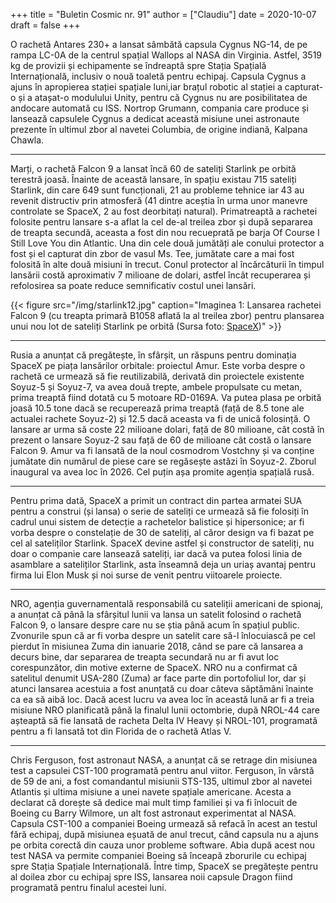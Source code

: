 +++
title = "Buletin Cosmic nr. 91"
author = ["Claudiu"]
date = 2020-10-07
draft = false
+++

O rachetă Antares 230+ a lansat sâmbătă capsula Cygnus NG-14, de pe rampa LC-0A de la centrul spațial Wallops al NASA din Virginia. Astfel, 3519 kg de provizii și echipamente se îndreaptă spre Stația Spațială Internațională, inclusiv o nouă toaletă pentru echipaj. Capsula Cygnus a ajuns în apropierea stației spațiale luni,iar brațul robotic al stației a capturat-o și a atașat-o modulului Unity, pentru că Cygnus nu are posibilitatea de andocare automată cu ISS. Nortrop Grumann, compania care produce și lansează capsulele Cygnus a dedicat această misiune unei astronaute prezente în ultimul zbor al navetei Columbia, de origine indiană, Kalpana Chawla.

---

Marți, o rachetă Falcon 9 a lansat încă 60 de sateliți Starlink pe orbită terestră joasă. Înainte de această lansare, în spațiu existau  715 sateliți Starlink, din care 649 sunt funcționali, 21 au probleme tehnice iar 43 au revenit distructiv prin atmosferă (41 dintre aceștia în urma unor manevre controlate se SpaceX, 2 au fost deorbitați natural). Primatreaptă a rachetei folosite pentru lansare s-a aflat la cel de-al treilea zbor și după separarea de treapta secundă, aceasta a fost din nou recueprată pe barja Of Course I Still Love You din Atlantic. Una din cele două jumătăți ale conului protector a fost și el capturat din zbor de vasul Ms. Tee, jumătate care a mai fost folosită în alte două misiuni în trecut. Conul protector al încărcăturii în timpul lansării costă aproximativ 7 milioane de dolari, astfel încât recuperarea și refolosirea sa poate reduce semnificativ costul unei lansări.

{{< figure src="/img/starlink12.jpg" caption="Imaginea 1: Lansarea rachetei Falcon 9 (cu treapta primară B1058 aflată la al treilea zbor) pentru plansarea unui nou lot de sateliți Starlink pe orbită (Sursa foto: [SpaceX](https://www.flickr.com/photos/spacex/50428050591/))" >}}

---

Rusia a anunțat că pregătește, în sfârșit, un răspuns pentru dominația SpaceX pe piața lansărilor orbitale: proiectul Amur. Este vorba despre o rachetă ce urmează să fie reutilizabilă, derivată din proiectele existente Soyuz-5 și Soyuz-7, va avea două trepte, ambele propulsate cu metan, prima treaptă fiind dotată cu 5 motoare RD-0169A. Va putea plasa pe orbită joasă 10.5 tone dacă se recuperează prima treaptă (față de 8.5 tone ale actualei rachete Soyuz-2) și 12.5 dacă aceasta va fi de unică folosință. O lansare ar urma să coste 22 milioane dolari, față de 80 milioane, cât costă în prezent o lansare Soyuz-2  sau față de 60 de milioane cât costă o lansare Falcon 9. Amur va fi lansată de la noul cosmodrom Vostchny și va conține jumătate din numărul de piese care se regăsește astăzi în Soyuz-2. Zborul inaugural va avea loc în 2026. Cel puțin așa promite agenția spațială rusă.

---

Pentru prima dată, SpaceX a primit un contract din partea armatei SUA pentru a construi (și lansa) o serie de sateliți ce urmează să fie folosiți în cadrul unui sistem de detecție a rachetelor balistice și hipersonice; ar fi vorba despre o constelație de 30 de sateliți, al căror design va fi bazat pe cel al sateliților Starlink. SpaceX devine astfel și constructor de sateliți, nu doar o companie care lansează sateliți, iar dacă va putea folosi linia de asamblare a sateliților Starlink, asta înseamnă deja un uriaș avantaj pentru firma lui Elon Musk și noi surse de venit pentru viitoarele proiecte.

---

NRO, agenția guvernamentală responsabilă cu sateliții americani de spionaj, a anunțat că până la sfârșitul lunii va lansa un satelit folosind o rachetă Falcon 9, o lansare despre care nu se știa până acum în spațiul public. Zvonurile spun că ar fi vorba despre un satelit care să-l înlocuiască pe cel pierdut în misiunea Zuma din ianuarie 2018, când se pare că lansarea a decurs bine, dar separarea de treapta secundară nu ar fi avut loc corespunzător, din motive externe de SpaceX. NRO nu a confirmat că satelitul denumit USA-280 (Zuma) ar face parte din portofoliul lor, dar și atunci lansarea acestuia a fost anunțată cu doar câteva săptămâni înainte ca ea să aibă loc. Dacă acest lucru va avea loc în această lună ar fi a treia misiune NRO planificată până la finalul lunii octombrie, după NROL-44 care așteaptă să fie lansată de racheta Delta IV Heavy și NROL-101, programată pentru a fi lansată tot din Florida de o rachetă Atlas V.

---

Chris Ferguson, fost astronaut NASA, a anunțat că se retrage din misiunea test a capsulei CST-100 programată pentru anul viitor. Ferguson, în vârstă de 59 de ani, a fost comandantul misiunii STS-135, ultimul zbor al navetei Atlantis și ultima misiune a unei navete spațiale americane. Acesta a declarat că dorește să dedice mai mult timp familiei și va fi înlocuit de Boeing cu Barry Wilmore, un alt fost astronaut experimentat al NASA. Capsula CST-100 a companiei Boeing urmează să refacă în acest an testul fără echipaj, după misiunea eșuată de anul trecut, când capsula nu a ajuns pe orbita corectă din cauza unor probleme software. Abia după acest nou test NASA va permite companiei Boeing să înceapă zborurile cu echipaj spre Stația Spațiale Internațională. Între timp, SpaceX se pregătește pentru al doilea zbor cu echipaj spre ISS, lansarea noii capsule Dragon fiind programată pentru finalul acestei luni.